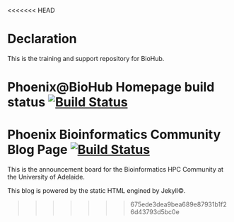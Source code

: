 <<<<<<< HEAD
# Declaration

This is the training and support repository for BioHub.

Phoenix@BioHub Homepage build status [![Build Status](https://travis-ci.org/robqiao/Phoenix-BioHub-Support.svg?branch=gh-pages)](https://travis-ci.org/robqiao/Phoenix-BioHub-Support)
=======
# Phoenix Bioinformatics Community Blog Page [![Build Status](https://travis-ci.org/robqiao/Phoenix-BioHub-Support.svg?branch=gh-pages)](https://travis-ci.org/robqiao/Phoenix-BioHub-Support)
This is the announcement board for the Bioinformatics HPC Community at the University of Adelaide. <br>

This blog is powered by the static HTML engined by Jekyll:copyright:.
>>>>>>> 675ede3dea9bea689e87931b1f26d43793d5bc0e
